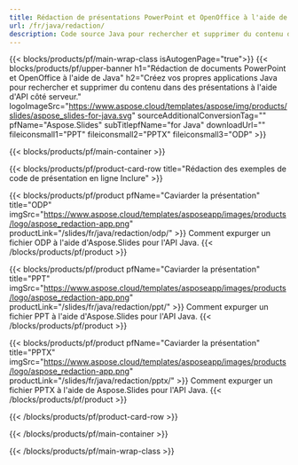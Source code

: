 ```yaml
---
title: Rédaction de présentations PowerPoint et OpenOffice à l'aide de Java
url: /fr/java/redaction/
description: Code source Java pour rechercher et supprimer du contenu dans les présentations PowerPoint et OpenOffice™
---
```


{{< blocks/products/pf/main-wrap-class isAutogenPage="true">}}
{{< blocks/products/pf/upper-banner h1="Rédaction de documents PowerPoint et OpenOffice à l'aide de Java" h2="Créez vos propres applications Java pour rechercher et supprimer du contenu dans des présentations à l'aide d'API côté serveur." logoImageSrc="https://www.aspose.cloud/templates/aspose/img/products/slides/aspose_slides-for-java.svg" sourceAdditionalConversionTag="" pfName="Aspose.Slides" subTitlepfName="for Java" downloadUrl="" fileiconsmall1="PPT" fileiconsmall2="PPTX" fileiconsmall3="ODP" >}}

{{< blocks/products/pf/main-container >}}

{{< blocks/products/pf/product-card-row title="Rédaction des exemples de code de présentation en ligne Inclure" >}}

{{< blocks/products/pf/product pfName="Caviarder la présentation" title="ODP" imgSrc="https://www.aspose.cloud/templates/asposeapp/images/products/logo/aspose_redaction-app.png" productLink="/slides/fr/java/redaction/odp/" >}}
Comment expurger un fichier ODP à l'aide d'Aspose.Slides pour l'API Java.
{{< /blocks/products/pf/product >}}

{{< blocks/products/pf/product pfName="Caviarder la présentation" title="PPT" imgSrc="https://www.aspose.cloud/templates/asposeapp/images/products/logo/aspose_redaction-app.png" productLink="/slides/fr/java/redaction/ppt/" >}}
Comment expurger un fichier PPT à l'aide d'Aspose.Slides pour l'API Java.
{{< /blocks/products/pf/product >}}

{{< blocks/products/pf/product pfName="Caviarder la présentation" title="PPTX" imgSrc="https://www.aspose.cloud/templates/asposeapp/images/products/logo/aspose_redaction-app.png" productLink="/slides/fr/java/redaction/pptx/" >}}
Comment expurger un fichier PPTX à l'aide de Aspose.Slides pour l'API Java.
{{< /blocks/products/pf/product >}}



{{< /blocks/products/pf/product-card-row >}}

{{< /blocks/products/pf/main-container >}}
    
{{< /blocks/products/pf/main-wrap-class >}}